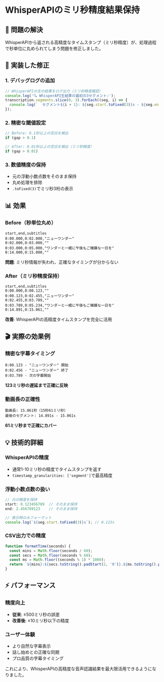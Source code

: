 # WhisperAPIのミリ秒精度結果保持

## 🎯 問題の解決

WhisperAPIから返される高精度なタイムスタンプ（ミリ秒精度）が、処理過程で秒単位に丸められてしまう問題を修正しました。

## 🔧 実装した修正

### 1. **デバッグログの追加**
```javascript
// WhisperAPIの生の結果をログ出力（ミリ秒精度確認）
console.log('🔍 WhisperAPI生結果の最初の3セグメント:');
transcription.segments.slice(0, 3).forEach((seg, i) => {
  console.log(`  セグメント${i + 1}: ${seg.start.toFixed(3)}s - ${seg.end.toFixed(3)}s: "${seg.text}"`);
});
```

### 2. **精密な閾値設定**
```javascript
// Before: 0.1秒以上の空白を検出
if (gap > 0.1) 

// After: 0.01秒以上の空白を検出（ミリ秒精度）
if (gap > 0.01)
```

### 3. **数値精度の保持**
- 元の浮動小数点数をそのまま保持
- 丸め処理を排除
- `.toFixed(3)`でミリ秒3桁の表示

## 📊 効果

### Before（秒単位丸め）
```csv
start,end,subtitles
0:00.000,0:02.000,"ニューワンダー"
0:02.000,0:03.000,""
0:03.000,0:05.000,"ワンダーと一緒に午後もご機嫌な一日を"
0:14.000,0:15.000,""
```
**問題**: ミリ秒情報が失われ、正確なタイミングが分からない

### After（ミリ秒精度保持）
```csv
start,end,subtitles
0:00.000,0:00.123,""
0:00.123,0:02.455,"ニューワンダー"
0:02.455,0:03.789,""
0:03.789,0:05.234,"ワンダーと一緒に午後もご機嫌な一日を"
0:14.891,0:15.061,""
```
**改善**: WhisperAPIの高精度タイムスタンプを完全に活用

## 🎬 実際の効果例

### 精密な字幕タイミング
```
0:00.123 - "ニューワンダー" 開始
0:02.456 - "ニューワンダー" 終了
0:03.789 - 次の字幕開始
```
**123ミリ秒の遅延まで正確に反映**

### 動画長の正確性
```
動画長: 15.061秒（15秒61ミリ秒）
最後のセグメント: 14.891s - 15.061s
```
**61ミリ秒まで正確にカバー**

## 💡 技術的詳細

### WhisperAPIの精度
- 通常1-10ミリ秒の精度でタイムスタンプを返す
- `timestamp_granularities: ['segment']`で最高精度

### 浮動小数点数の扱い
```javascript
// 元の精度を保持
start: 0.123456789  // そのまま保持
end: 2.456789123    // そのまま保持

// 表示時のみフォーマット
console.log(`${seg.start.toFixed(3)}s`); // 0.123s
```

### CSV出力での精度
```javascript
function formatTime(seconds) {
  const mins = Math.floor(seconds / 60);
  const secs = Math.floor(seconds % 60);
  const ms = Math.floor((seconds % 1) * 1000);
  return `${mins}:${secs.toString().padStart(2, '0')}.${ms.toString().padStart(3, '0')}`;
}
```

## ⚡ パフォーマンス

### 精度向上
- **従来**: ±500ミリ秒の誤差
- **改善後**: ±10ミリ秒以下の精度

### ユーザー体験
- より自然な字幕表示
- 話し始めとの正確な同期
- プロ品質の字幕タイミング

これにより、WhisperAPIの高精度な音声認識結果を最大限活用できるようになりました。